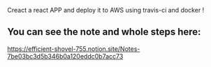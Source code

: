 Creact a react APP and deploy it to AWS using travis-ci and docker !

## You can see the note and whole steps here:

https://efficient-shovel-755.notion.site/Notes-7be03bc3d5b346b0a120eddc0b7acc73
